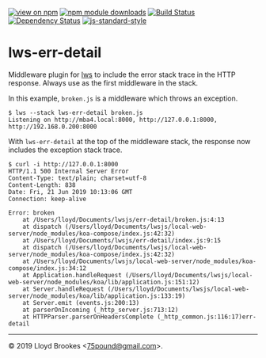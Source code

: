 [![view on npm](https://img.shields.io/npm/v/lws-err-detail.svg)](https://www.npmjs.org/package/lws-err-detail)
[![npm module downloads](https://img.shields.io/npm/dt/lws-err-detail.svg)](https://www.npmjs.org/package/lws-err-detail)
[![Build Status](https://travis-ci.org/lwsjs/err-detail.svg?branch=master)](https://travis-ci.org/lwsjs/err-detail)
[![Dependency Status](https://badgen.net/david/dep/lwsjs/err-detail)](https://david-dm.org/lwsjs/err-detail)
[![js-standard-style](https://img.shields.io/badge/code%20style-standard-brightgreen.svg)](https://github.com/feross/standard)

# lws-err-detail

Middleware plugin for [lws](https://github.com/lwsjs/lws) to include the error stack trace in the HTTP response. Always use as the first middleware in the stack.

In this example, `broken.js` is a middleware which throws an exception.

```
$ lws --stack lws-err-detail broken.js
Listening on http://mba4.local:8000, http://127.0.0.1:8000, http://192.168.0.200:8000
```

With `lws-err-detail` at the top of the middleware stack, the response now includes the exception stack trace.

```
$ curl -i http://127.0.0.1:8000
HTTP/1.1 500 Internal Server Error
Content-Type: text/plain; charset=utf-8
Content-Length: 838
Date: Fri, 21 Jun 2019 10:13:06 GMT
Connection: keep-alive

Error: broken
    at /Users/lloyd/Documents/lwsjs/err-detail/broken.js:4:13
    at dispatch (/Users/lloyd/Documents/lwsjs/local-web-server/node_modules/koa-compose/index.js:42:32)
    at /Users/lloyd/Documents/lwsjs/err-detail/index.js:9:15
    at dispatch (/Users/lloyd/Documents/lwsjs/local-web-server/node_modules/koa-compose/index.js:42:32)
    at /Users/lloyd/Documents/lwsjs/local-web-server/node_modules/koa-compose/index.js:34:12
    at Application.handleRequest (/Users/lloyd/Documents/lwsjs/local-web-server/node_modules/koa/lib/application.js:151:12)
    at Server.handleRequest (/Users/lloyd/Documents/lwsjs/local-web-server/node_modules/koa/lib/application.js:133:19)
    at Server.emit (events.js:200:13)
    at parserOnIncoming (_http_server.js:713:12)
    at HTTPParser.parserOnHeadersComplete (_http_common.js:116:17)err-detail
```

* * *

&copy; 2019 Lloyd Brookes \<75pound@gmail.com\>.
